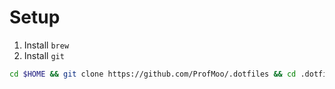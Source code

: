 # Setup

1. Install `brew`
2. Install `git`
```bash
cd $HOME && git clone https://github.com/ProfMoo/.dotfiles && cd .dotfiles && ./install
```
